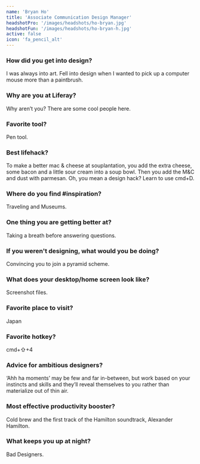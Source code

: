 ```yaml
---
name: 'Bryan Ho'
title: 'Associate Communication Design Manager'
headshotPro: '/images/headshots/ho-bryan.jpg'
headshotFun: '/images/headshots/ho-bryan-h.jpg'
active: false
icon: 'fa_pencil_alt'
---
```


### How did you get into design?

I was always into art. Fell into design when I wanted to pick up a computer mouse more than a paintbrush.

### Why are you at Liferay?

Why aren’t you? There are some cool people here.

### Favorite tool?

Pen tool.

### Best lifehack?

To make a better mac & cheese at souplantation, you add the extra cheese, some bacon and a little sour cream into a soup bowl. Then you add the M&C and dust with parmesan. Oh, you mean a design hack? Learn to use cmd+D.

### Where do you find #inspiration?

Traveling and Museums.

### One thing you are getting better at?

Taking a breath before answering questions.

### If you weren't designing, what would you be doing?

Convincing you to join a pyramid scheme.

### What does your desktop/home screen look like?

Screenshot files.

### Favorite place to visit?

Japan

### Favorite hotkey?

cmd+⇧+4

### Advice for ambitious designers?

‘Ahh ha moments’ may be few and far in-between, but work based on your instincts and skills and they’ll reveal themselves to you rather than materialize out of thin air.

### Most effective productivity booster?

Cold brew and the first track of the Hamilton soundtrack, Alexander Hamilton.

### What keeps you up at night?

Bad Designers.
